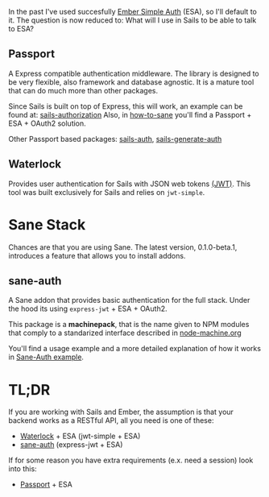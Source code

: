 
In the past I've used succesfully [Ember Simple Auth](http://ember-simple-auth.com/) (ESA),
so I'll default to it. The question is now reduced to: What will I use in Sails to be able to talk to ESA?

## Passport

A Express compatible authentication middleware.
The library is designed to be very flexible, also framework and database agnostic.
It is a mature tool that can do much more than other packages.

Since Sails is built on top of Express, this will work, an example can be found at:
[sails-authorization](https://github.com/ryanwebber/sails-authorization)
Also, in [how-to-sane](https://github.com/mgenev/how-to-sane)
you'll find a Passport + ESA + OAuth2 solution. 

Other Passport based packages: 
[sails-auth](https://github.com/tjwebb/sails-auth), 
[sails-generate-auth](https://github.com/kasperisager/sails-generate-auth)

## Waterlock 

Provides user authentication for Sails with JSON web tokens [(JWT)](http://jwt.io/).
This tool was built exclusively for Sails and relies on `jwt-simple`.

# Sane Stack

Chances are that you are using Sane. The latest version, 0.1.0-beta.1, introduces a feature that allows you to install addons.

## sane-auth

A Sane addon that provides basic authentication for the full stack. 
Under the hood its using `express-jwt` + ESA + OAuth2.

This package is a **machinepack**, that is the name given to NPM modules that comply to a standarized interface described in
[node-machine.org](http://node-machine.org/)

You'll find a usage example and a more detailed explanation of how it works in
[Sane-Auth example](http://givan.se/sane-auth-example).

# TL;DR

If you are working with Sails and Ember, the assumption is that your backend works as a RESTful API, all you need is one of these:

* [Waterlock](http://waterlock.ninja/) + ESA (jwt-simple + ESA)
* [sane-auth](https://github.com/sane/sane-auth) (express-jwt + ESA)

If for some reason you have extra requirements (e.x. need a session) look into this:

* [Passport](http://passportjs.org/) + ESA

